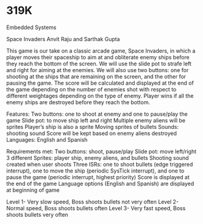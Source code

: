 # 319K
Embedded Systems 

Space Invaders
Anvit Raju and Sarthak Gupta

This game is our take on a classic arcade game, Space Invaders, in which a player moves their spaceship to aim at and obliterate enemy ships before they reach the bottom of the screen. 
We will use the slide pot to strafe left and right for aiming at the enemies. 
We will also use two buttons: one for shooting at the ships that are remaining on the screen, and the other for pausing the game. 
The score will be calculated and displayed at the end of the game depending on the number of enemies shot with respect to different weightages depending on the type of enemy. 
Player wins if all the enemy ships are destroyed before they reach the bottom. 

Features:
Two buttons: one to shoot at enemy and one to pause/play the game
Slide pot: to move ship left and right
Multiple enemy aliens will be sprites
Player’s ship is also a sprite
Moving sprites of bullets
Sounds: shooting sound
Score will be kept based on enemy aliens destroyed 
Languages: English and Spanish

Requirements met:
Two buttons: shoot, pause/play
Slide pot: move left/right
3 different Sprites: player ship, enemy aliens, and bullets
Shooting sound created when user shoots
Three ISRs: one to shoot bullets (edge triggered interrupt), one to move the ship (periodic SysTick interrupt), and one to pause the game (periodic interrupt, highest priority)
Score is displayed at the end of the game
Language options (English and Spanish) are displayed at beginning of game

Level 1- Very slow speed, Boss shoots bullets not very often
Level 2- Normal speed, Boss shoots bullets often
Level 3- Very fast speed, Boss shoots bullets very often
